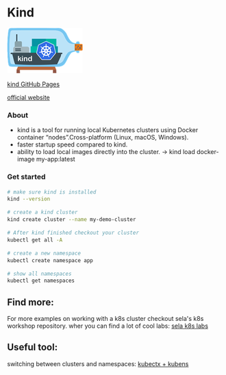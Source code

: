 # Kind
![kind](../images/kind.png)

[kind GitHub Pages](https://github.com/kubernetes-sigs/kind)

[official website](https://kind.sigs.k8s.io/)

### About
- kind is a tool for running local Kubernetes clusters using Docker container “nodes”.Cross-platform (Linux, macOS, Windows).
- faster startup speed compared to kind.
- ability to load local images directly into the cluster.  -> kind load docker-image my-app:latest


### Get started
```sh
# make sure kind is installed
kind --version
```

```sh
# create a kind cluster
kind create cluster --name my-demo-cluster
```

```sh
# After kind finished checkout your cluster
kubectl get all -A
```

```sh
# create a new namespace
kubectl create namespace app
```

```sh
# show all namespaces
kubectl get namespaces
```

## Find more:
For more examples on working with a k8s cluster checkout sela's k8s workshop repository. wher you can find a lot of cool labs:
[sela k8s labs](https://gitlab.com/sela-kubernetes-workshop)

## Useful tool:
switching between clusters and namespaces:
[kubectx + kubens](https://github.com/ahmetb/kubectx)

